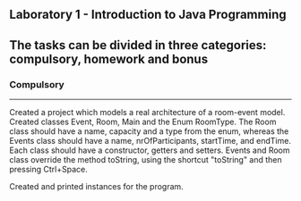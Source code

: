 ## Laboratory 1 - Introduction to Java Programming

## The tasks can be divided in three categories: compulsory, homework and bonus

### Compulsory

***

Created a project which models a real architecture of a room-event model. Created classes Event, Room, Main and the 
Enum RoomType. The Room class should have a name, capacity and a type from the enum, whereas the Events class should have a name,
nrOfParticipants, startTime, and endTime. Each class should have a constructor, getters and setters. Events and Room class
override the method toString, using the shortcut "toString" and then pressing Ctrl+Space. 

Created and printed instances for the program.

